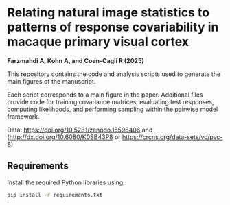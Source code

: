 # Relating natural image statistics to patterns of response covariability in macaque primary visual cortex

**Farzmahdi A, Kohn A, and Coen-Cagli R (2025)**

This repository contains the code and analysis scripts used to generate the main figures of the manuscript.

Each script corresponds to a main figure in the paper. Additional files provide code for training covariance matrices, evaluating test responses, computing likelihoods, and performing sampling within the pairwise model framework.

Data: https://doi.org/10.5281/zenodo.15596406 and (http://dx.doi.org/10.6080/K0SB43P8 or https://crcns.org/data-sets/vc/pvc-8)

## Requirements

Install the required Python libraries using:

```bash
pip install -r requirements.txt
	
